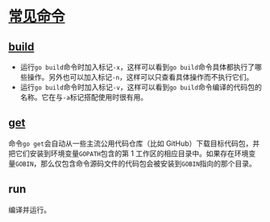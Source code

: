 # [常见命令](https://golang.google.cn/cmd/go/)

## [build](https://golang.org/pkg/go/build/)

- 运行`go build`命令时加入标记`-x`，这样可以看到`go build`命令具体都执行了哪些操作。另外也可以加入标记`-n`，这样可以只查看具体操作而不执行它们。
- 运行`go build`命令时加入标记`-v`，这样可以看到`go build`命令编译的代码包的名称。它在与`-a`标记搭配使用时很有用。

## [get](https://golang.org/doc/articles/go_command.html#tmp_3)

命令`go get`会自动从一些主流公用代码仓库（比如 GitHub）下载目标代码包，并把它们安装到环境变量`GOPATH`包含的第 1 工作区的相应目录中。如果存在环境变量`GOBIN`，那么仅包含命令源码文件的代码包会被安装到`GOBIN`指向的那个目录。

## run

编译并运行。
